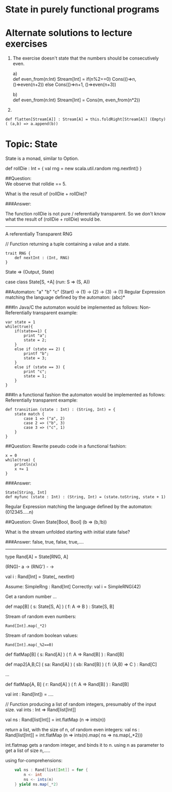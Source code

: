 State in purely functional programs
=======================

# Alternate solutions to lecture exercises
 1) The exercise doesn't state that the numbers should be consecutively even.
 
    a)  
    def even_from(n:Int) Stream[Int] = 
        if(n%2==0) Cons(()=>n, ()=>even(n+2))
        else
            Cons(()=>n+1, ()=>even(n+3))

    b)     
    def even_from(n:Int) Stream[Int] = Cons(m, even_from(n*2)) 
    
 2)

    def flatten[Stream[A]] : Stream[A] = this.foldRight[Stream[A]] (Empty) ( (a,b) => a.append(b))

# Topic: State
 State is a monad, similar to Option.
 

def rollDie : Int = {
    val rng = new scala.util.random
    rng.nextInt()
 }
 
 ##Question:  
 We observe that rolldie == 5.
  
 What is the result of (rollDie + rollDie)?
 
 ###Answer:
 
 The function rollDie is not pure / referentially transparent. So we don't know what the 
 result of (rollDie + rollDie) would be.

_____
A referentially Transparent RNG

// Function returning a tuple containing a value and a state.

    trait RNG { 
        def nextInt : (Int, RNG)
    }

State => (Output, State) 

case class State[S, +A] (run: S => (S, A))

##Automaton:
                "a"    "b"    "c"
  (Start) -> (1) -> (2) -> (3) -> (1)
  Regular Expression matching the language defined by the automaton: (abc)*
    
###In Java/C the automaton would be implemented as follows:
Non-Referentially transparent example:

    var state = 1
    while(true){
        if(state==1) {
            print "a";
            state = 2;
        }
        else if (state == 2) {
            printf "b";
            state = 3;
        }
        else if (state == 3) {
            print "c";
            state = 1;
        }
    }

###In a functional fashion the automaton would be implemented as follows:
Referentially transparent example:
    
    def transition (state : Int) : (String, Int) = {
        state match {
            case 1 => ("a", 2)
            case 2 => ("b", 3)
            case 3 => ("c", 1)
        }
    }
    
##Question:
Rewrite pseudo code in a functional fashion:

    x = 0
    while(true) {
        println(x)
        x += 1
    }

###Answer:

    State[String, Int]
    def myfunc (state : Int) : (String, Int) = (state.toString, state + 1)
   
Regular Expression matching the language defined by the automaton: (012345.....n)

##Question: 
Given 
State[Bool, Bool] (b => (b,!b)) 

What is the stream unfolded starting with initial state false?

###Answer: false, true, false, true,....

________
type Rand[A] = State[RNG, A]

(RNG)- a -> (RNG') - ->

val i : Rand[Int] = State(_ nextInt)


Assume: SimpleRng : Rand[Int]
Correctly: val i = SimpleRNG(42)

Get a random number
...


def map[B] ( s: State[S, A] ) ( f: A => B ) : State[S, B] 

Stream of random even numbers:

    Rand[Int].map(_*2) 

Stream of random boolean values:

    Rand[Int].map(_%2==0)

def flatMap[B] ( s: Rand[A] ) ( f: A => Rand[B] ) : Rand[B]

def map2[A,B,C] ( sa: Rand[A] ) ( sb: Rand[B] ) ( f: (A,B) => C ) : Rand[C]

...

def flatMap[A, B] ( r: Rand[A] ) ( f: A => Rand[B] ) : Rand[B]

val int : Rand[Int]) = ....

// Function producing a list of random integers, presumably of the input size.
val ints : Int => Rand[list[Int]]

val ns : Rand[list[Int]] = int.flatMap (n => ints(n))

return a list, with the size of n, of random even integers: 
val ns : Rand[list[Int]] = int.flatMap (n => ints(n).map( ns => ns.map(_*2)))

int.flatmap gets a random integer, and binds it to n.
using n as parameter to get a list of size n,.....


using for-comprehensions:
```scala
    val ns : Rand[list[Int]] = for {
        n <- int
        ns <- ints(n)
    } yield ns.map(_*2)
```










        